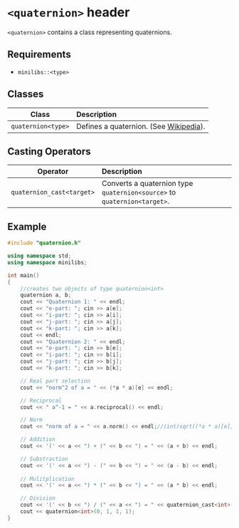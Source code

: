 # `<quaternion>` header

`<quaternion>` contains a class representing quaternions.

## Requirements

* `minilibs::<type>`

## Classes
| Class | Description |
| :---: | :-- |
| `quaternion<type>` | Defines a quaternion. (See [Wikipedia](https://en.m.wikipedia.org/wiki/Quaternion)).|


## Casting Operators
| Operator | Description |
| :---: | :-- |
| `quaternion_cast<target>` | Converts a quaternion type `quaternion<source>` to `quaternion<target>`.|

## Example

```cpp
#include "quaternion.h"

using namespace std;
using namespace minilibs;

int main()
{
    //creates two objects of type quaternion<int>
    quaternion a, b;
    cout << "Quaternion 1: " << endl;
    cout << "e-part: "; cin >> a[e];
    cout << "i-part: "; cin >> a[i];
    cout << "j-part: "; cin >> a[j];
    cout << "k-part: "; cin >> a[k];
    cout << endl;
    cout << "Quaternion 2: " << endl;
    cout << "e-part: "; cin >> b[e];
    cout << "i-part: "; cin >> b[i];
    cout << "j-part: "; cin >> b[j];
    cout << "k-part: "; cin >> b[k];

    // Real part selection
    cout << "norm^2 of a = " << (*a * a)[e] << endl;

    // Reciprocal
    cout << " a^-1 = " << a.reciprocal() << endl;

    // Norm
    cout << "norm of a = " << a.norm() << endl;//(int)sqrt((*a * a)[e]) << endl;

    // Addition
    cout << '(' << a << ") + (" << b << ") = " << (a + b) << endl;

    // Substraction
    cout << '(' << a << ") - (" << b << ") = " << (a - b) << endl;
    
    // Mulitplication
    cout << '(' << a << ") * (" << b << ") = " << (a * b) << endl;

    // Division
    cout << '(' << b << ") / (" << a << ") = " << quaternion_cast<int>(b / a) << endl;
    cout << quaternion<int>(0, 1, 1, 1);
}
```
